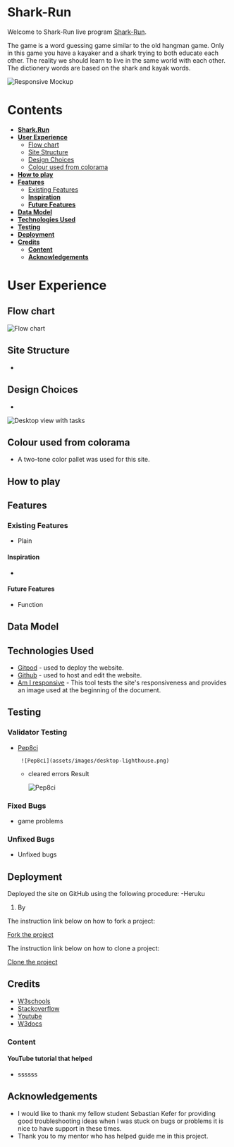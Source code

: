 # Shark-Run 

Welcome to Shark-Run live program [Shark-Run](https://shark-run-e1a617839e7e.herokuapp.com/).

The game is a word guessing game similar to the old hangman game.
Only in this game you have a kayaker and a shark trying to both educate each other.
The reality we should learn to live in the same world with each other.
The dictionery words are based on the shark and kayak words.

![Responsive Mockup](assets/images/responsive-mockup.png)


# Contents
* [**Shark.Run**](#shark-run)
* [**User Experience**](#user-experience)
    * [Flow chart](#flow-chart)
    * [Site Structure](#site-structure)
    * [Design Choices](#design-choices)
    * [Colour used from colorama ](#colorama)
* [**How to play**](#how-to-play)
* [**Features**](#features)
   * [Existing Features](#existing-Features)                        
   * [**Inspiration**](<#inspiration>)
   * [**Future Features**](<#future-features>)
* [**Data Model**](<#data-model>)   
* [**Technologies Used**](<#technologies-used>)
* [**Testing**](#testing)
* [**Deployment**](#deployment)
* [**Credits**](#credits)
    * [**Content**](#content)
    * [**Acknowledgements**](#acknowledgements)
  
# User Experience

## Flow chart 

![Flow chart](workspace/shark-run/readme-gallery)

## Site Structure

- 
  
## Design Choices

- 

  ![Desktop view with tasks](assets/images/mylistplusitems.png)
  
## Colour used from colorama  

- A two-tone color pallet was used for this site.

## How to play
  
## Features

### Existing Features

- Plain 

#### Inspiration

- 
  
#### Future Features

 - Function 
 
## Data Model
   
## Technologies Used

- [Gitpod](https://www.gitpod.io/#get-started) - used to deploy the website.
- [Github](https://github.com/) - used to host and edit the website.
- [Am I responsive](https://ui.dev/amiresponsive) - This tool tests the site's responsiveness and provides an image used at the beginning of the document. 

  
## Testing 

### Validator Testing 

- [Pep8ci](https://pep8ci.herokuapp.com/#)
     

       ![Pep8ci](assets/images/desktop-lighthouse.png)
            
     - cleared errors Result

       ![Pep8ci](assets/images/mobile-lighthouse.png)

   

### Fixed Bugs

- game problems 

### Unfixed Bugs
 
- Unfixed bugs 

## Deployment

Deployed the site on GitHub using the following procedure:
-Heruku
1. By

The instruction link below on how to fork a project:

[Fork the project](https://docs.github.com/en/pull-requests/collaborating-with-pull-requests/working-with-forks/fork-a-repo)

The instruction link below on how to clone a project:

[Clone the project](https://docs.github.com/en/repositories/creating-and-managing-repositories/cloning-a-repository) 

## Credits 

- [W3schools](https://www.w3schools.com/)
- [Stackoverflow](https://stackoverflow.com/)
- [Youtube](youtube.com)
- [W3docs](https://www.w3docs.com/)

### Content 

#### YouTube tutorial that helped
- ssssss

## Acknowledgements

- I would like to thank my fellow student Sebastian Kefer for providing good troubleshooting ideas when I was stuck on bugs or problems it is nice to have support in these times.
- Thank you to my mentor who has helped guide me in this project.
   